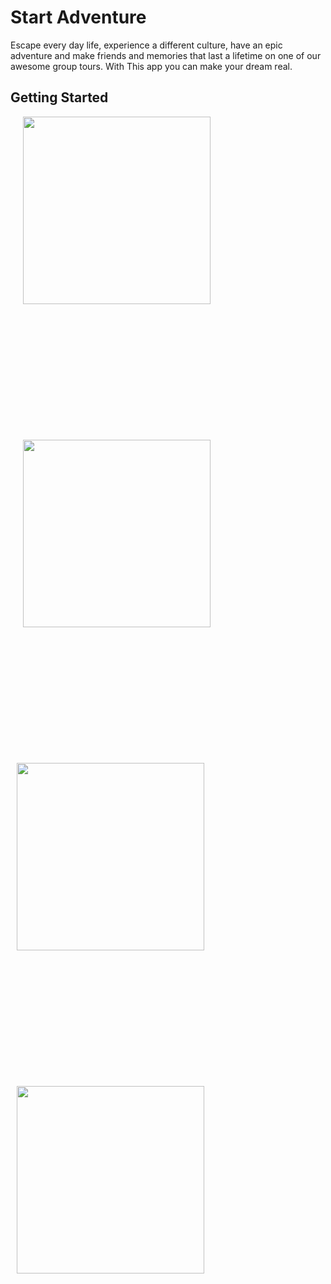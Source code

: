 # Start Adventure

Escape every day life, experience a different culture, have an epic adventure and make friends and memories that last a lifetime on one of our awesome group tours.
With This app you can make your dream real.


## Getting Started

<p float="left">
  <img src="https://user-images.githubusercontent.com/56515652/66760144-c85a0980-eea1-11e9-835b-2964b23ed911.png" 
       width=300 hspace="20"  class="center"  align="middle"/> 
   <p style="padding-top: 5cm"></p>
   
  <img src="https://user-images.githubusercontent.com/56515652/66760196-e45dab00-eea1-11e9-8abc-7377da4222ac.png"
       width=300 hspace="20" class="center"  align="middle"/>
        <p style="padding-top: 5cm"></p>
  
  <img src="https://user-images.githubusercontent.com/56515652/66760254-01927980-eea2-11e9-806a-e799a8421289.png" 
       width=300 hspace="10"/>
        <p style="padding-top: 5cm" class="center"  align="middle"></p>
  
  <img src="https://user-images.githubusercontent.com/56515652/66760359-3acae980-eea2-11e9-9529-2a69a33560da.png" 
       width=300 hspace="10" class="center"  align="middle"/>      
</p>

